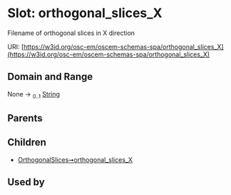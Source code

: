 
# Slot: orthogonal_slices_X

Filename of orthogonal slices in X direction

URI: [https://w3id.org/osc-em/oscem-schemas-spa/orthogonal_slices_X](https://w3id.org/osc-em/oscem-schemas-spa/orthogonal_slices_X)


## Domain and Range

None &#8594;  <sub>0..1</sub> [String](types/String.md)

## Parents


## Children

 *  [OrthogonalSlices➞orthogonal_slices_X](OrthogonalSlices_orthogonal_slices_X.md)

## Used by

